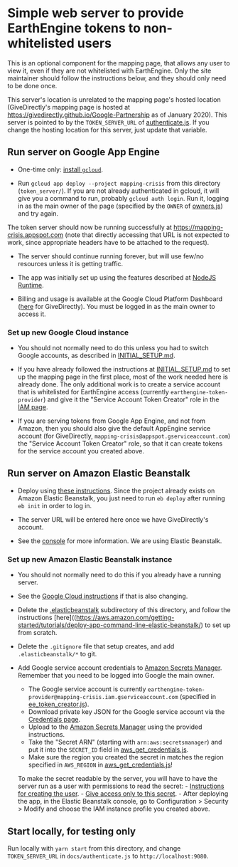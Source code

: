 # Simple web server to provide EarthEngine tokens to non-whitelisted users

This is an optional component for the mapping page, that allows any user to view
it, even if they are not whitelisted with EarthEngine. Only the site maintainer
should follow the instructions below, and they should only need to be done once.

This server's location is unrelated to the mapping page's hosted location
(GiveDirectly's mapping page is hosted at
https://givedirectly.github.io/Google-Partnership as of January 2020). This
server is pointed to by the `TOKEN_SERVER_URL` of
[authenticate.js](../docs/authenticate.js). If you change the hosting location
for this server, just update that variable.

## Run server on Google App Engine

*   One-time only: [install `gcloud`](https://cloud.google.com/sdk/docs/).

*   Run `gcloud app deploy --project mapping-crisis` from this directory
    (`token_server/`). If you are not already authenticated in gcloud, it will
    give you a command to run, probably `gcloud auth login`. Run it, logging in
    as the main owner of the page (specified by the `OWNER` of
    [owners.js](../docs/owners/js)) and try again.

The token server should now be running successfully at
https://mapping-crisis.appspot.com (note that directly accessing that URL is
not expected to work, since appropriate headers have to be attached to the
request).

*   The server should continue running forever, but will use few/no resources
    unless it is getting traffic.

*   The app was initially set up using the features described at
    [NodeJS Runtime](https://cloud.google.com/appengine/docs/standard/nodejs/runtime).

*   Billing and usage is available at the Google Cloud Platform Dashboard
    ([here](https://console.cloud.google.com/appengine?folder=&organizationId=838088520005&project=mapping-crisis)
    for GiveDirectly). You must be logged in as the main owner to access it.

### Set up new Google Cloud instance

*   You should not normally need to do this unless you had to switch Google
    accounts, as described in [INITIAL_SETUP.md](../docs/INITIAL_SETUP.md).
*   If you have already followed the instructions at
    [INITIAL_SETUP.md](../docs/INITIAL_SETUP.md) to set up the mapping page in
    the first place, most of the work needed here is already done. The only
    additional work is to create a service account that is whitelisted for
    EarthEngine access (currently `earthengine-token-provider`) and give it the
    "Service Account Token Creator" role in the
    [IAM page](https://console.developers.google.com/iam-admin/iam?project=mapping-crisis).

*   If you are serving tokens from Google App Engine, and not from Amazon, then
    you should also give the default AppEngine service account (for
    GiveDirectly, `mapping-crisis@appspot.gserviceaccount.com`) the "Service
    Account Token Creator" role, so that it can create tokens for the service
    account you created above.

## Run server on Amazon Elastic Beanstalk

*   Deploy using
    [these instructions](https://aws.amazon.com/getting-started/tutorials/deploy-app-command-line-elastic-beanstalk/).
    Since the project already exists on Amazon Elastic Beanstalk, you just need
    to run `eb deploy` after running `eb init` in order to log in.

*   The server URL will be entered here once we have GiveDirectly's account.

*   See the [console](https://console.aws.amazon.com/) for more information. We
    are using Elastic Beanstalk.

### Set up new Amazon Elastic Beanstalk instance

*   You should not normally need to do this if you already have a running
    server.
*   See the [Google Cloud instructions](#set-up-new-google-cloud-instance) if
    that is also changing.
*   Delete the [.elasticbeanstalk](./.elasticbeanstalk) subdirectory of this
    directory, and follow the instructions
    [here]((https://aws.amazon.com/getting-started/tutorials/deploy-app-command-line-elastic-beanstalk/)
    to set up from scratch.
*   Delete the `.gitignore` file that setup creates, and add
    `.elasticbeanstalk/*` to git.
*   Add Google service account credentials to
    [Amazon Secrets Manager](https://aws.amazon.com/secrets-manager/getting-started/).
    Remember that you need to be logged into Google the main owner.

    -   The Google service account is currently
        `earthengine-token-provider@mapping-crisis.iam.gserviceaccount.com`
        (specified in [ee_token_creator.js](./ee_token_creator.js)).
    -   Download private key JSON for the Google service account via the
        [Credentials page](https://console.developers.google.com/apis/credentials?project=mapping-crisis).
    -   Upload to the
        [Amazon Secrets Manager](https://aws.amazon.com/secrets-manager/getting-started/)
        using the provided instructions.
    -   Take the "Secret ARN" (starting with `arn:aws:secretsmanager`) and put
        it into the `SECRET_ID` field in
        [aws_get_credentials.js](./aws_get_credentials.js).
    -   Make sure the region you created the secret in matches the region
        specified in `AWS_REGION` in
        [aws_get_credentials.js](./aws_get_credentials.js)!

    To make the secret readable by the server, you will have to have the server
    run as a user with permissions to read the secret: -
    [Instructions for creating the user](https://docs.aws.amazon.com/elasticbeanstalk/latest/dg/iam-instanceprofile.html#iam-instanceprofile-create). -
    [Give access only to this secret](https://docs.aws.amazon.com/secretsmanager/latest/userguide/auth-and-access_identity-based-policies.html#permissions_grant-limited-resources). -
    After deploying the app, in the Elastic Beanstalk console, go to
    Configuration > Security > Modify and choose the IAM instance profile you
    created above.

## Start locally, for testing only

Run locally with `yarn start` from this directory, and change `TOKEN_SERVER_URL`
in `docs/authenticate.js` to `http://localhost:9080`.
